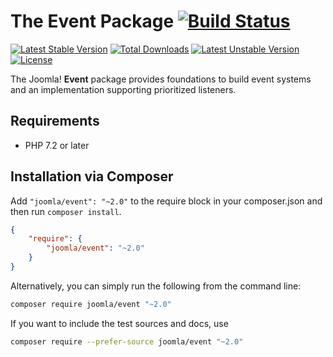 # The Event Package [![Build Status](https://ci.joomla.org/api/badges/joomla-framework/event/status.svg?ref=refs/heads/2.0-dev)](https://ci.joomla.org/joomla-framework/event)

[![Latest Stable Version](https://poser.pugx.org/joomla/event/v/stable)](https://packagist.org/packages/joomla/event)
[![Total Downloads](https://poser.pugx.org/joomla/event/downloads)](https://packagist.org/packages/joomla/event)
[![Latest Unstable Version](https://poser.pugx.org/joomla/event/v/unstable)](https://packagist.org/packages/joomla/event)
[![License](https://poser.pugx.org/joomla/event/license)](https://packagist.org/packages/joomla/event)

The Joomla! **Event** package provides foundations to build event systems and an implementation supporting prioritized listeners.

## Requirements

* PHP 7.2 or later

## Installation via Composer

Add `"joomla/event": "~2.0"` to the require block in your composer.json and then run `composer install`.

```json
{
	"require": {
		"joomla/event": "~2.0"
	}
}
```

Alternatively, you can simply run the following from the command line:

```sh
composer require joomla/event "~2.0"
```

If you want to include the test sources and docs, use

```sh
composer require --prefer-source joomla/event "~2.0"
```
